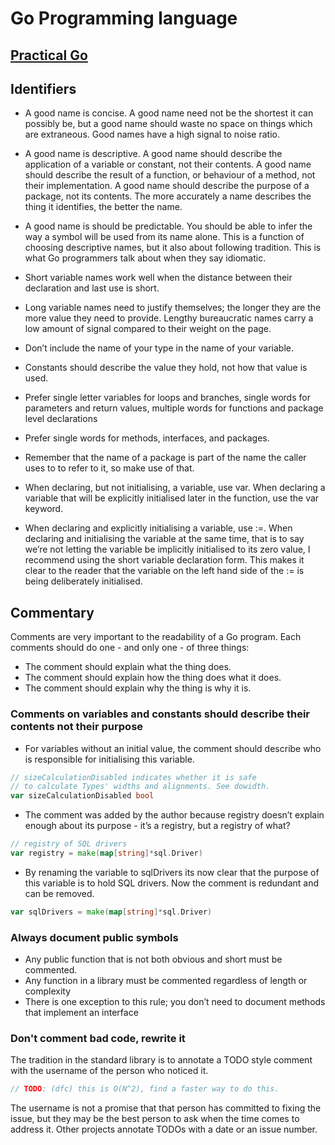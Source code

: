 # Go Programming language
## [Practical Go](https://dave.cheney.net/practical-go/presentations/qcon-china.html)

## Identifiers
* A good name is concise. A good name need not be the shortest it can possibly be, but a good name should waste no space on things which are extraneous. Good names have a high signal to noise ratio.
* A good name is descriptive. A good name should describe the application of a variable or constant, not their contents. A good name should describe the result of a function, or behaviour of a method, not their implementation. A good name should describe the purpose of a package, not its contents. The more accurately a name describes the thing it identifies, the better the name.
* A good name is should be predictable. You should be able to infer the way a symbol will be used from its name alone. This is a function of choosing descriptive names, but it also about following tradition. This is what Go programmers talk about when they say idiomatic.

* Short variable names work well when the distance between their declaration and last use is short.
* Long variable names need to justify themselves; the longer they are the more value they need to provide. Lengthy bureaucratic names carry a low amount of signal compared to their weight on the page.
* Don’t include the name of your type in the name of your variable.
* Constants should describe the value they hold, not how that value is used.
* Prefer single letter variables for loops and branches, single words for parameters and return values, multiple words for functions and package level declarations
* Prefer single words for methods, interfaces, and packages.
* Remember that the name of a package is part of the name the caller uses to to refer to it, so make use of that.

* When declaring, but not initialising, a variable, use var. When declaring a variable that will be explicitly initialised later in the function, use the var keyword.
* When declaring and explicitly initialising a variable, use :=. When declaring and initialising the variable at the same time, that is to say we’re not letting the variable be implicitly initialised to its zero value, I recommend using the short variable declaration form. This makes it clear to the reader that the variable on the left hand side of the := is being deliberately initialised.

## Commentary
Comments are very important to the readability of a Go program. Each comments should do one - and only one - of three things:
* The comment should explain what the thing does.
* The comment should explain how the thing does what it does.
* The comment should explain why the thing is why it is.

### Comments on variables and constants should describe their contents not their purpose
* For variables without an initial value, the comment should describe who is responsible for initialising this variable.
```go
// sizeCalculationDisabled indicates whether it is safe
// to calculate Types' widths and alignments. See dowidth.
var sizeCalculationDisabled bool
```

* The comment was added by the author because registry doesn’t explain enough about its purpose - it’s a registry, but a registry of what?
```go
// registry of SQL drivers
var registry = make(map[string]*sql.Driver)
```

* By renaming the variable to sqlDrivers its now clear that the purpose of this variable is to hold SQL drivers. Now the comment is redundant and can be removed.
```go
var sqlDrivers = make(map[string]*sql.Driver)
```

### Always document public symbols
* Any public function that is not both obvious and short must be commented.
* Any function in a library must be commented regardless of length or complexity
* There is one exception to this rule; you don’t need to document methods that implement an interface

### Don't comment bad code, rewrite it
The tradition in the standard library is to annotate a TODO style comment with the username of the person who noticed it.
```go
// TODO: (dfc) this is O(N^2), find a faster way to do this.
```
The username is not a promise that that person has committed to fixing the issue, but they may be the best person to ask when the time comes to address it. Other projects annotate TODOs with a date or an issue number.
